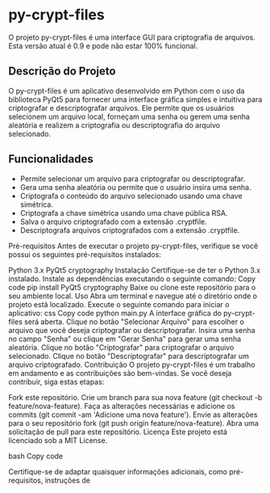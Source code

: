 # py-crypt-files

O projeto py-crypt-files é uma interface GUI para criptografia de arquivos. Esta versão atual é 0.9 e pode não estar 100% funcional.

## Descrição do Projeto

O py-crypt-files é um aplicativo desenvolvido em Python com o uso da biblioteca PyQt5 para fornecer uma interface gráfica simples e intuitiva para criptografar e descriptografar arquivos. Ele permite que os usuários selecionem um arquivo local, forneçam uma senha ou gerem uma senha aleatória e realizem a criptografia ou descriptografia do arquivo selecionado.

## Funcionalidades

- Permite selecionar um arquivo para criptografar ou descriptografar.
- Gera uma senha aleatória ou permite que o usuário insira uma senha.
- Criptografa o conteúdo do arquivo selecionado usando uma chave simétrica.
- Criptografa a chave simétrica usando uma chave pública RSA.
- Salva o arquivo criptografado com a extensão .cryptfile.
- Descriptografa arquivos criptografados com a extensão .cryptfile.

Pré-requisitos
Antes de executar o projeto py-crypt-files, verifique se você possui os seguintes pré-requisitos instalados:

Python 3.x
PyQt5
cryptography
Instalação
Certifique-se de ter o Python 3.x instalado.
Instale as dependências executando o seguinte comando:
Copy code
pip install PyQt5 cryptography
Baixe ou clone este repositório para o seu ambiente local.
Uso
Abra um terminal e navegue até o diretório onde o projeto está localizado.
Execute o seguinte comando para iniciar o aplicativo:
css
Copy code
python main.py
A interface gráfica do py-crypt-files será aberta.
Clique no botão "Selecionar Arquivo" para escolher o arquivo que você deseja criptografar ou descriptografar.
Insira uma senha no campo "Senha" ou clique em "Gerar Senha" para gerar uma senha aleatória.
Clique no botão "Criptografar" para criptografar o arquivo selecionado.
Clique no botão "Descriptografar" para descriptografar um arquivo criptografado.
Contribuição
O projeto py-crypt-files é um trabalho em andamento e as contribuições são bem-vindas. Se você deseja contribuir, siga estas etapas:

Fork este repositório.
Crie um branch para sua nova feature (git checkout -b feature/nova-feature).
Faça as alterações necessárias e adicione os commits (git commit -am 'Adicione uma nova feature').
Envie as alterações para o seu repositório fork (git push origin feature/nova-feature).
Abra uma solicitação de pull para este repositório.
Licença
Este projeto está licenciado sob a MIT License.

bash
Copy code

Certifique-se de adaptar quaisquer informações adicionais, como pré-requisitos, instruções de